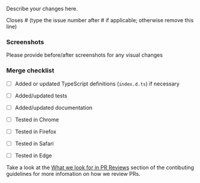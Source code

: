 Describe your changes here.

Closes # (type the issue number after # if applicable; otherwise remove this line)

### Screenshots
Please provide before/after screenshots for any visual changes

### Merge checklist
- [ ] Added or updated TypeScript definitions (`index.d.ts`) if necessary
- [ ] Added/updated tests
- [ ] Added/updated documentation
- [ ] Tested in Chrome
- [ ] Tested in Firefox
- [ ] Tested in Safari
- [ ] Tested in Edge


Take a look at the [What we look for in PR Reviews]() section of the contibuting guidelines for more infomation on how we review PRs.
